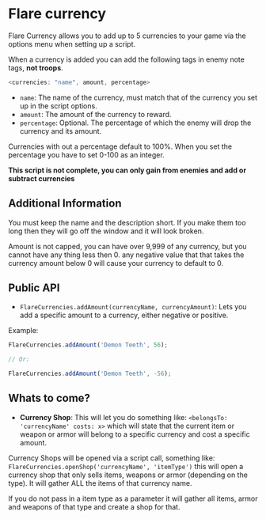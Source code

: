 # Flare currency

Flare Currency allows you to add up to 5 currencies to your game via the options menu when setting up a script.

When a currency is added you can add the following tags in enemy note tags, **not troops**.

```javascript
<currencies: "name", amount, percentage>
```

- `name`: The name of the currency, must match that of the currency you set up in the script options.
- `amount`: The amount of the currency to reward.
- `percentage`: Optional. The percentage of which the enemy will drop the currency and its amount.

Currencies with out a percentage default to 100%. When you set the percentage you have to set 0-100 as an integer.

**This script is not complete, you can only gain from enemies and add or subtract currencies**

## Additional Information

You must keep the name and the description short. If you make them too long then they will go off the window and it will
look broken.

Amount is not capped, you can have over 9,999 of any currency, but you cannot have any thing less then 0. any negative value that
that takes the currency amount below 0 will cause your currency to default to 0.

## Public API

- `FlareCurrencies.addAmount(currencyName, currencyAmount)`: Lets you add a specific amount to a currency, either negative
   or positive.

Example:

```javascript
FlareCurrencies.addAmount('Demon Teeth', 56);

// Or:

FlareCurrencies.addAmount('Demon Teeth', -56);
```

## Whats to come?

- **Currency Shop**: This will let you do something like: `<belongsTo: 'currencyName' costs: x>` which will state that the current
item or weapon or armor will belong to a specific currency and cost a specific amount.

Currency Shops will be opened via a script call, something like: `FlareCurrencies.openShop('currencyName', 'itemType')` this will open a currency
shop that only sells items, weapons or armor (depending on the type). It will gather ALL the items of that currency name.

If you do not pass in a item type as a parameter it will gather all items, armor and weapons of that type  and create a shop for that.
